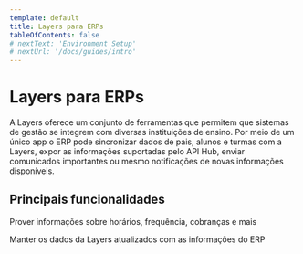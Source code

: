 ```yaml
---
template: default
title: Layers para ERPs
tableOfContents: false
# nextText: 'Environment Setup'
# nextUrl: '/docs/guides/intro'
---
```


# Layers para ERPs

A Layers oferece um conjunto de ferramentas que permitem que sistemas de gestão se integrem com diversas instituições de ensino. Por meio de um único app o ERP pode sincronizar dados de pais, alunos e turmas com a Layers, expor as informações suportadas pelo API Hub, enviar comunicados importantes ou mesmo notificações de novas informações disponíveis.

## Principais funcionalidades

<docs-cards>
  <docs-card header="API Hub" href="/docs/concepts/funcionalidades/hub-de-apis" icon="/docs/assets/icons/Hub.svg">
    <p>Prover informações sobre horários, frequência, cobranças e mais</p>
  </docs-card>

  <docs-card header="Sincronização de Dados" href="/docs/concepts/funcionalidades/sincronizacao-de-dados" icon="/docs/assets/icons/Data.svg">
    <p>Manter os dados da Layers atualizados com as informações do ERP</p>
  </docs-card>

  <!-- <docs-card header="Notificações" href="/docs/concepts/funcionalidades/notificacoes" icon="/docs/assets/icons/Notifications.svg">
    <p>Mandar notificações push para android, ios e web</p>
  </docs-card> -->
</docs-cards>
